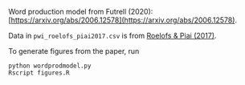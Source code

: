 Word production model from Futrell (2020): [https://arxiv.org/abs/2006.12578](https://arxiv.org/abs/2006.12578).

Data in `pwi_roelofs_piai2017.csv` is from [Roelofs & Piai (2017)](https://journals.sagepub.com/doi/10.1080/17470218.2016.1165264).

To generate figures from the paper, run
```
python wordprodmodel.py
Rscript figures.R
```

